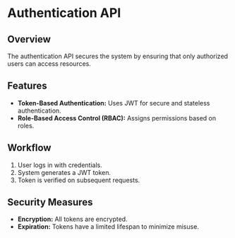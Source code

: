 # Authentication API

## Overview
The authentication API secures the system by ensuring that only authorized users can access resources.

## Features
- **Token-Based Authentication:** Uses JWT for secure and stateless authentication.
- **Role-Based Access Control (RBAC):** Assigns permissions based on roles.

## Workflow
1. User logs in with credentials.
2. System generates a JWT token.
3. Token is verified on subsequent requests.

## Security Measures
- **Encryption:** All tokens are encrypted.
- **Expiration:** Tokens have a limited lifespan to minimize misuse.
